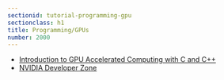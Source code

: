 ```yaml
---
sectionid: tutorial-programming-gpu
sectionclass: h1
title: Programming/GPUs
number: 2000
---
```


* [Introduction to GPU Accelerated Computing with C and C++](https://developer.nvidia.com/how-to-cuda-c-cpp)
* [NVIDIA Developer Zone](https://devtalk.nvidia.com/)
